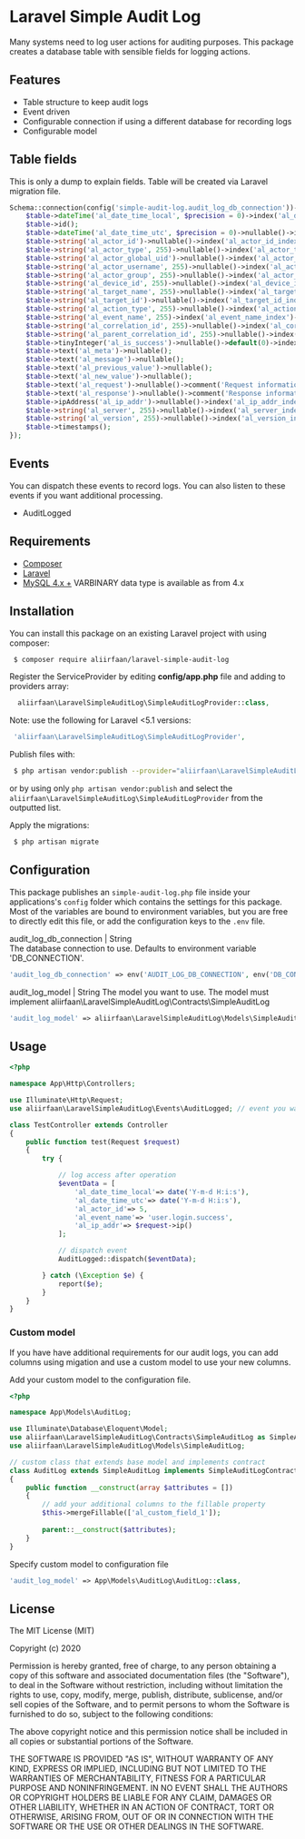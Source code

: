 # Laravel Simple Audit Log

Many systems need to log user actions for auditing purposes. This package creates a database table with sensible fields for logging actions.

## Features
* Table structure to keep audit logs
* Event driven
* Configurable connection if using a different database for recording logs
* Configurable model

## Table fields
This is only a dump to explain fields. Table will be created via Laravel migration file.

```php
Schema::connection(config('simple-audit-log.audit_log_db_connection'))->create('lsal_audit_logs', function (Blueprint $table) {
    $table->dateTime('al_date_time_local', $precision = 0)->index('al_date_time_local_index')->comment('Timestamp in local timezone.');
    $table->id();
    $table->dateTime('al_date_time_utc', $precision = 0)->nullable()->index('al_date_time_utc_index');
    $table->string('al_actor_id')->nullable()->index('al_actor_id_index')->comment('User id in application. Can be null in cases where an action is performed programmatically.');
    $table->string('al_actor_type', 255)->nullable()->index('al_actor_type_index')->comment('Actor type in application. Useful if you are logging multiple types of users. Example: admin, user, guest');
    $table->string('al_actor_global_uid')->nullable()->index('al_actor_global_uid_index')->comment('User id if using a single sign on facility.');
    $table->string('al_actor_username', 255)->nullable()->index('al_actor_username_index')->comment('Username in application.');
    $table->string('al_actor_group', 255)->nullable()->index('al_actor_group_index')->comment('User role/group in application.');
    $table->string('al_device_id', 255)->nullable()->index('al_device_id_index')->comment('Device identifier.');
    $table->string('al_target_name', 255)->nullable()->index('al_target_name_index')->comment('The object or underlying resource that is being accessed. Example: user.');
    $table->string('al_target_id')->nullable()->index('al_target_id_index')->comment('The ID of the resource that is being accessed.');
    $table->string('al_action_type', 255)->nullable()->index('al_action_type_index')->comment('CRUD: Read, write, update, delete');
    $table->string('al_event_name', 255)->index('al_event_name_index')->comment('Common name for the event that can be used to filter down to similar events. Example: user.login.success, user.login.failure, user.logout');
    $table->string('al_correlation_id', 255)->nullable()->index('al_correlation_id_index')->comment('Correlation id for easy traceability and joining with other tables.');
    $table->string('al_parent_correlation_id', 255)->nullable()->index('al_parent_correlation_id_index')->comment('Correlation id for easy traceability and joining with other tables.');
    $table->tinyInteger('al_is_success')->nullable()->default(0)->index('al_is_success_index');
    $table->text('al_meta')->nullable();
    $table->text('al_message')->nullable();
    $table->text('al_previous_value')->nullable();
    $table->text('al_new_value')->nullable();
    $table->text('al_request')->nullable()->comment('Request information.');
    $table->text('al_response')->nullable()->comment('Response information.');
    $table->ipAddress('al_ip_addr')->nullable()->index('al_ip_addr_index');
    $table->string('al_server', 255)->nullable()->index('al_server_index')->comment('Server ids or names, server location. Example: uat, production, testing, 192.168.2.10');
    $table->string('al_version', 255)->nullable()->index('al_version_index')->comment('Version of the code/release that is sending the events.');
    $table->timestamps();
});
```
## Events
You can dispatch these events to record logs. You can also listen to these events if you want additional processing.
* AuditLogged

## Requirements

* [Composer](https://getcomposer.org/)
* [Laravel](http://laravel.com/)
* [MySQL 4.x +](https://www.mysql.com/) VARBINARY data type is available as from 4.x

## Installation

You can install this package on an existing Laravel project with using composer:

```bash
 $ composer require aliirfaan/laravel-simple-audit-log
```

Register the ServiceProvider by editing **config/app.php** file and adding to providers array:

```php
  aliirfaan\LaravelSimpleAuditLog\SimpleAuditLogProvider::class,
```

Note: use the following for Laravel <5.1 versions:

```php
 'aliirfaan\LaravelSimpleAuditLog\SimpleAuditLogProvider',
```

Publish files with:

```bash
 $ php artisan vendor:publish --provider="aliirfaan\LaravelSimpleAuditLog\SimpleAuditLogProvider"
```

or by using only `php artisan vendor:publish` and select the `aliirfaan\LaravelSimpleAuditLog\SimpleAuditLogProvider` from the outputted list.

Apply the migrations:

```bash
 $ php artisan migrate
 ```

 ## Configuration

This package publishes an `simple-audit-log.php` file inside your applications's `config` folder which contains the settings for this package. Most of the variables are bound to environment variables, but you are free to directly edit this file, or add the configuration keys to the `.env` file.

audit_log_db_connection | String  
The database connection to use. Defaults to environment variable 'DB_CONNECTION'.

```php
'audit_log_db_connection' => env('AUDIT_LOG_DB_CONNECTION', env('DB_CONNECTION'))
```
audit_log_model | String
The model you want to use. The model must implement aliirfaan\LaravelSimpleAuditLog\Contracts\SimpleAuditLog

```php
'audit_log_model' => aliirfaan\LaravelSimpleAuditLog\Models\SimpleAuditLog::class,
```
## Usage

```php
<?php

namespace App\Http\Controllers;

use Illuminate\Http\Request;
use aliirfaan\LaravelSimpleAuditLog\Events\AuditLogged; // event you want to dispatch

class TestController extends Controller
{
    public function test(Request $request)
    {
        try {

            // log access after operation
            $eventData = [
                'al_date_time_local'=> date('Y-m-d H:i:s'),
                'al_date_time_utc'=> date('Y-m-d H:i:s'),
                'al_actor_id'=> 5,
                'al_event_name'=> 'user.login.success',
                'al_ip_addr'=> $request->ip()
            ];

            // dispatch event
            AuditLogged::dispatch($eventData);

        } catch (\Exception $e) {
            report($e);
        }
    }
}
```

### Custom model

If you have have additional requirements for our audit logs, you can add columns using migation and use a custom model to use your new columns.

Add your custom model to the configuration file.

```php
<?php

namespace App\Models\AuditLog;

use Illuminate\Database\Eloquent\Model;
use aliirfaan\LaravelSimpleAuditLog\Contracts\SimpleAuditLog as SimpleAuditLogContract;
use aliirfaan\LaravelSimpleAuditLog\Models\SimpleAuditLog;

// custom class that extends base model and implements contract
class AuditLog extends SimpleAuditLog implements SimpleAuditLogContract
{
    public function __construct(array $attributes = [])
    {
        // add your additional columns to the fillable property
        $this->mergeFillable(['al_custom_field_1']);
        
        parent::__construct($attributes);
    }
}
```

Specify custom model to configuration file
```php
'audit_log_model' => App\Models\AuditLog\AuditLog::class,
```

## License

The MIT License (MIT)

Copyright (c) 2020

Permission is hereby granted, free of charge, to any person obtaining a copy
of this software and associated documentation files (the "Software"), to deal
in the Software without restriction, including without limitation the rights
to use, copy, modify, merge, publish, distribute, sublicense, and/or sell
copies of the Software, and to permit persons to whom the Software is
furnished to do so, subject to the following conditions:

The above copyright notice and this permission notice shall be included in all
copies or substantial portions of the Software.

THE SOFTWARE IS PROVIDED "AS IS", WITHOUT WARRANTY OF ANY KIND, EXPRESS OR
IMPLIED, INCLUDING BUT NOT LIMITED TO THE WARRANTIES OF MERCHANTABILITY,
FITNESS FOR A PARTICULAR PURPOSE AND NONINFRINGEMENT. IN NO EVENT SHALL THE
AUTHORS OR COPYRIGHT HOLDERS BE LIABLE FOR ANY CLAIM, DAMAGES OR OTHER
LIABILITY, WHETHER IN AN ACTION OF CONTRACT, TORT OR OTHERWISE, ARISING FROM,
OUT OF OR IN CONNECTION WITH THE SOFTWARE OR THE USE OR OTHER DEALINGS IN THE
SOFTWARE.